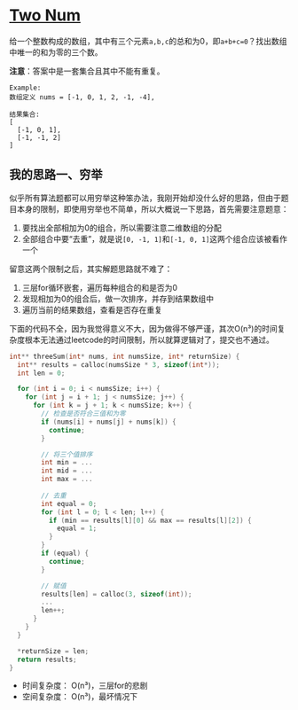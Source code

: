 # [Two Num](https://leetcode.com/problems/two-sum)
给一个整数构成的数组，其中有三个元素`a,b,c`的总和为0，即`a+b+c=0`？找出数组中唯一的和为零的三个数。

**注意**：答案中是一套集合且其中不能有重复。
```
Example:
数组定义 nums = [-1, 0, 1, 2, -1, -4],

结果集合:
[
  [-1, 0, 1],
  [-1, -1, 2]
]
```

## 我的思路一、穷举
似乎所有算法题都可以用穷举这种笨办法，我刚开始却没什么好的思路，但由于题目本身的限制，即使用穷举也不简单，所以大概说一下思路，首先需要注意题意：
1. 要找出全部相加为0的组合，所以需要注意二维数组的分配
2. 全部组合中要“去重”，就是说`[0, -1, 1]`和`[-1, 0, 1]`这两个组合应该被看作一个

留意这两个限制之后，其实解题思路就不难了：
1. 三层for循环嵌套，遍历每种组合的和是否为0
2. 发现相加为0的组合后，做一次排序，并存到结果数组中
3. 遍历当前的结果数组，查看是否存在重复

下面的代码不全，因为我觉得意义不大，因为做得不够严谨，其次O(n³)的时间复杂度根本无法通过leetcode的时间限制，所以就算逻辑对了，提交也不通过。
```c
int** threeSum(int* nums, int numsSize, int* returnSize) {
  int** results = calloc(numsSize * 3, sizeof(int*));
  int len = 0;

  for (int i = 0; i < numsSize; i++) {
    for (int j = i + 1; j < numsSize; j++) {
      for (int k = j + 1; k < numsSize; k++) {
        // 检查是否符合三值和为零
        if (nums[i] + nums[j] + nums[k]) {
          continue;
        }

        // 将三个值排序
        int min = ...
        int mid = ...
        int max = ...
        
        // 去重
        int equal = 0;
        for (int l = 0; l < len; l++) {
          if (min == results[l][0] && max == results[l][2]) {
            equal = 1;
          }
        }
        if (equal) {
          continue;
        }

        // 赋值
        results[len] = calloc(3, sizeof(int));
        ...
        len++;
      }
    }
  }

  *returnSize = len;
  return results;
}
```
- 时间复杂度： O(n³)，三层for的悲剧
- 空间复杂度： O(n³)，最坏情况下